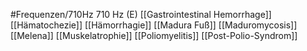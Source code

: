 #Frequenzen/710Hz
710 Hz (E)
[[Gastrointestinal Hemorrhage]]
[[Hämatochezie]]
[[Hämorrhagie]]
[[Madura Fuß]]
[[Maduromycosis]]
[[Melena]]
[[Muskelatrophie]]
[[Poliomyelitis]]
[[Post-Polio-Syndrom]]